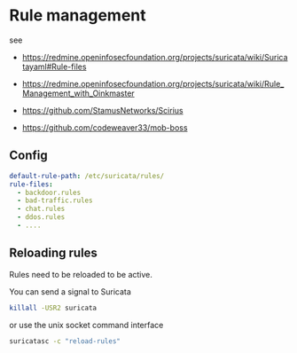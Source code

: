 # Rule management

see

* https://redmine.openinfosecfoundation.org/projects/suricata/wiki/Suricatayaml#Rule-files

* https://redmine.openinfosecfoundation.org/projects/suricata/wiki/Rule_Management_with_Oinkmaster

* https://github.com/StamusNetworks/Scirius

*  https://github.com/codeweaver33/mob-boss

## Config

``` yaml
default-rule-path: /etc/suricata/rules/
rule-files:
  - backdoor.rules
  - bad-traffic.rules
  - chat.rules
  - ddos.rules
  - ....
```

## Reloading rules

Rules need to be reloaded to be active.

You can send a signal to Suricata

```bash
killall -USR2 suricata
```

or use the unix socket command interface

```bash
suricatasc -c "reload-rules"
```

